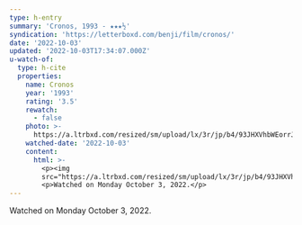 ```yaml
---
type: h-entry
summary: 'Cronos, 1993 - ★★★½'
syndication: 'https://letterboxd.com/benji/film/cronos/'
date: '2022-10-03'
updated: '2022-10-03T17:34:07.000Z'
u-watch-of:
  type: h-cite
  properties:
    name: Cronos
    year: '1993'
    rating: '3.5'
    rewatch:
      - false
    photo: >-
      https://a.ltrbxd.com/resized/sm/upload/lx/3r/jp/b4/93JHXVhbWEorrJpfG4kiScQ27wR-0-600-0-900-crop.jpg?v=f743157c0c
    watched-date: '2022-10-03'
    content:
      html: >-
        <p><img
        src="https://a.ltrbxd.com/resized/sm/upload/lx/3r/jp/b4/93JHXVhbWEorrJpfG4kiScQ27wR-0-600-0-900-crop.jpg?v=f743157c0c"/></p>
        <p>Watched on Monday October 3, 2022.</p>
---
```

Watched on Monday October 3, 2022.
